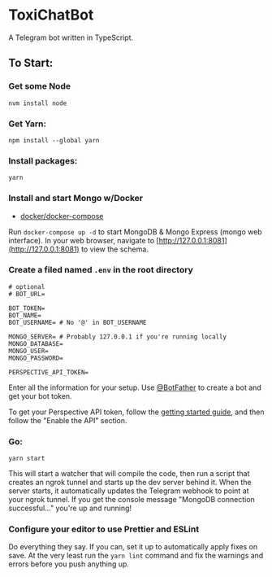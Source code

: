 # ToxiChatBot

A Telegram bot written in TypeScript.

## To Start:

### Get some Node

```
nvm install node
```

### Get Yarn:

```
npm install --global yarn
```

### Install packages:

```
yarn
```

### Install and start Mongo w/Docker
* [docker/docker-compose](https://docs.docker.com/get-docker/)

Run `docker-compose up -d` to start MongoDB & Mongo Express (mongo web interface). In your web browser, navigate to [http://127.0.0.1:8081](http://127.0.0.1:8081) to view the schema.

### Create a filed named `.env` in the root directory

```
# optional
# BOT_URL=

BOT_TOKEN=
BOT_NAME=
BOT_USERNAME= # No '@' in BOT_USERNAME

MONGO_SERVER= # Probably 127.0.0.1 if you're running locally
MONGO_DATABASE=
MONGO_USER=
MONGO_PASSWORD=

PERSPECTIVE_API_TOKEN=
```

Enter all the information for your setup. Use [@BotFather](https://t.me/botfather) to create a bot and get your bot token.

To get your Perspective API token, follow the [getting started guide](https://developers.perspectiveapi.com/s/docs-get-started), and then follow the "Enable the API" section.

### Go:

```
yarn start
```

This will start a watcher that will compile the code, then run a script that creates an ngrok tunnel and starts up the dev server behind it. When the server starts, it automatically updates the Telegram webhook to point at your ngrok tunnel. If you get the console message "MongoDB connection successful..." you're up and running!

### Configure your editor to use Prettier and ESLint

Do everything they say. If you can, set it up to automatically apply fixes on save. At the very least run the `yarn lint` command and fix the warnings and errors before you push anything up.
